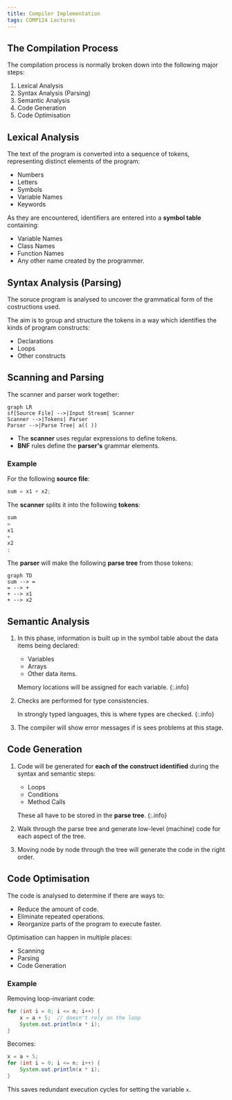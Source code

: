 ```yaml
---
title: Compiler Implementation
tags: COMP124 Lectures
---
```


## The Compilation Process
The compilation process is normally broken down into the following major steps:

1. Lexical Analysis
1. Syntax Analysis (Parsing)
1. Semantic Analysis
1. Code Generation
1. Code Optimisation

## Lexical Analysis
The text of the program is converted into a sequence of tokens, representing distinct elements of the program:

* Numbers
* Letters
* Symbols
* Variable Names
* Keywords

As they are encountered, identifiers are entered into a **symbol table** containing:

* Variable Names
* Class Names
* Function Names
* Any other name created by the programmer.

## Syntax Analysis (Parsing)
The soruce program is analysed to uncover the grammatical form of the costructions used.

The aim is to group and structure the tokens in a way which identifies the kinds of program constructs:

* Declarations
* Loops
* Other constructs

## Scanning and Parsing
The scanner and parser work together:

```mermaid
graph LR
sf[Source File] -->|Input Stream| Scanner
Scanner -->|Tokens| Parser
Parser -->|Parse Tree| a(( ))
```

* The **scanner** uses regular expressions to define tokens.
* **BNF** rules define the **parser's** grammar elements.

### Example
For the following **source file**:

```java
sum = x1 + x2;
```

The **scanner** splits it into the following **tokens**:

```java
sum
=
x1
+
x2
;
```

The **parser** will make the following **parse tree** from those tokens:

```mermaid
graph TD
sum --> =
= --> +
+ --> x1
+ --> x2
```

## Semantic Analysis

1. In this phase, information is built up in the symbol table about the data items being declared:

	* Variables
	* Arrays
	* Other data items.

	Memory locations will be assigned for each variable.
	{:.info}

1. Checks are performed for type consistencies.

	In strongly typed languages, this is where types are checked.
	{:.info}
	
1. The compiler will show error messages if is sees problems at this stage.

## Code Generation

1. Code will be generated for **each of the construct identified** during the syntax and semantic steps:

	* Loops
	* Conditions
	* Method Calls

	These all have to be stored in the **parse tree**.
	{:.info}

1. Walk through the parse tree and generate low-level (machine) code for each aspect of the tree.
1. Moving node by node through the tree will generate the code in the right order.

## Code Optimisation
The code is analysed to determine if there are ways to:

* Reduce the amount of code.
* Eliminate repeated operations.
* Reorganize parts of the program to execute faster.

Optimisation can happen in multiple places:

* Scanning
* Parsing
* Code Generation

### Example
Removing loop-invariant code:

```java
for (int i = 0; i <= n; i++) {
	x = a + 5;	// doesn't rely on the loop
	System.out.println(x * i);
}
```

Becomes:

```java
x = a + 5;
for (int i = 0; i <= n; i++) {
	System.out.println(x * i);
}
```

This saves redundant execution cycles for setting the variable `x`.
